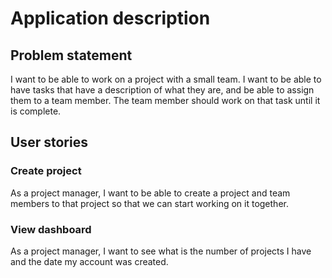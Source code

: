 # Application description

## Problem statement
I want to be able to work on a project with a small team. I want to be able to have tasks that have a description of what they are, and be able to assign them to a team member. The team member should work on that task until it is complete. 

## User stories

### Create project
As a project manager, I want to be able to create a project and team members to that project so that we can start working on it together.

### View dashboard
As a project manager, I want to see what is the number of projects I have and the date my account was created. 